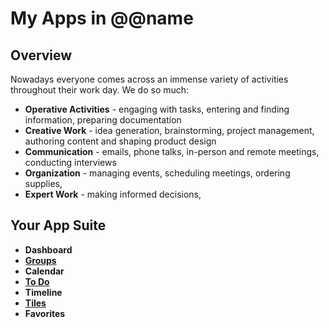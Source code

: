 # My Apps in @@name

## Overview

Nowadays everyone comes across an immense variety of activities throughout their work day. 
We do so much:  

* **Operative Activities** - engaging with tasks, entering and finding information, preparing documentation  
* **Creative Work** - idea generation, brainstorming, project management, authoring content and shaping product design  
* **Communication** - emails, phone talks, in-person and remote meetings, conducting interviews  
* **Organization** - managing events, scheduling meetings, ordering supplies, 
* **Expert Work** - making informed decisions, 

## Your App Suite

* **Dashboard**  
* **[Groups](team-collaboration.md)**  
* **Calendar**  
* **[To Do](todo.md)**  
* **Timeline**  
* **[Tiles](tiles.md)**  
* **Favorites**  
